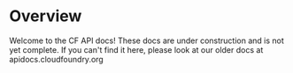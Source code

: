 # Overview

Welcome to the CF API docs!  These docs are under construction and is not yet complete.  If you can't find it here, please look at our older docs at apidocs.cloudfoundry.org
